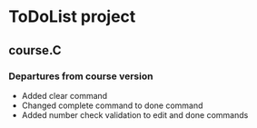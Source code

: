 # ToDoList project

## course.C
### Departures from course version
- Added clear command
- Changed complete command to done command
- Added number check validation to edit and done commands
